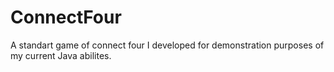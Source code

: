# ConnectFour
 A standart game of connect four I developed for demonstration purposes of my current Java abilites.
